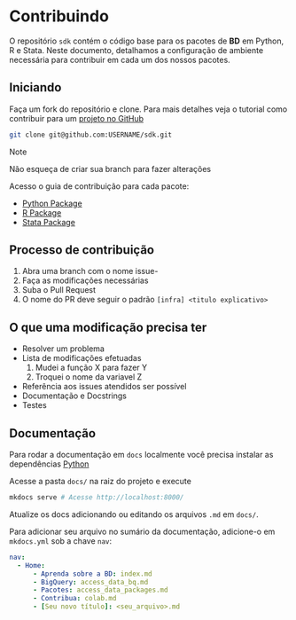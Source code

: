 # Contribuindo

O repositório `sdk` contém o código base para os pacotes de **BD** em Python, R e Stata. Neste documento, detalhamos a configuração de ambiente necessária para contribuir em cada um dos nossos pacotes.

## Iniciando

Faça um fork do repositório e clone. Para mais detalhes veja o tutorial como contribuir para um [projeto no GitHub](https://docs.github.com/en/get-started/exploring-projects-on-github/contributing-to-a-project)

```sh
git clone git@github.com:USERNAME/sdk.git
```

> [!NOTE]
> Não esqueça de criar sua branch para fazer alterações

Acesso o guia de contribuição para cada pacote:

- [Python Package](./python-package/README.md)
- [R Package](./r-package/README.md)
- [Stata Package](./stata-package/README.md)

## Processo de contribuição

1. Abra uma branch com o nome issue-<X>
2. Faça as modificações necessárias
3. Suba o Pull Request
4. O nome do PR deve seguir o padrão
   `[infra] <titulo explicativo>`

## O que uma modificação precisa ter

- Resolver um problema
- Lista de modificações efetuadas
  1. Mudei a função X para fazer Y
  2. Troquei o nome da variavel Z
- Referência aos issues atendidos ser possível
- Documentação e Docstrings
- Testes

## Documentação

Para rodar a documentação em `docs` localmente você precisa instalar as dependências [Python](./python-package/README.md)

Acesse a pasta `docs/` na raiz do projeto e execute

```bash
mkdocs serve # Acesse http://localhost:8000/
```

Atualize os docs adicionando ou editando os arquivos `.md` em `docs/`.

Para adicionar seu arquivo no sumário da documentação, adicione-o em `mkdocs.yml` sob a chave `nav`:

```yaml
nav:
  - Home:
      - Aprenda sobre a BD: index.md
      - BigQuery: access_data_bq.md
      - Pacotes: access_data_packages.md
      - Contribua: colab.md
      - [Seu novo título]: <seu_arquivo>.md
```
